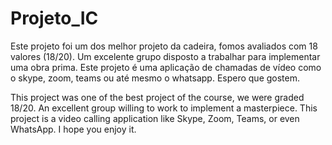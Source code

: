 # Projeto_IC
Este projeto foi um dos melhor projeto da cadeira, fomos avaliados com 18 valores (18/20). 
Um excelente grupo disposto a trabalhar para implementar uma obra prima. 
Este projeto é uma aplicação de chamadas de vídeo como o skype, zoom, teams ou até mesmo o whatsapp.
Espero que gostem.

This project was one of the best project of the course, we were graded 18/20.
An excellent group willing to work to implement a masterpiece. 
This project is a video calling application like Skype, Zoom, Teams, or even WhatsApp. 
I hope you enjoy it.
